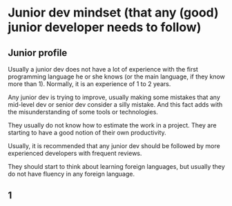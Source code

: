 # Junior dev mindset (that any (good) junior developer needs to follow)

## Junior profile
Usually a junior dev does not have a lot of experience with the first programming language he or she knows (or the main language, if they know more than 1). Normally, it is an experience of 1 to 2 years.

Any junior dev is trying to improve, usually making some mistakes that any mid-level dev or senior dev consider a silly mistake. And this fact adds with the misunderstanding of some tools or technologies.

They usually do not know how to estimate the work in a project. They are starting to have a good notion of their own productivity. 

Usually, it is recommended that any junior dev should be followed by more experienced developers with frequent reviews.

They should start to think about learning foreign languages, but usually they do not have fluency in any foreign language.

## 1 